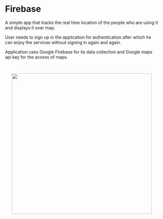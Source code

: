 # Firebase
A simple app that tracks the real time location of the people who are using it and displays it over map.

User needs to sign up in the application for authentication after which he can enjoy the services without signing in again and again.

Application uses Google Firebase for its data collection and Google maps api key for the access of maps.


<br>
<p align="center"><img width="460" src="https://raw.githubusercontent.com/aryanjain28/Firebase/edit/master/Screenshot.jpg"></p>
<br>
